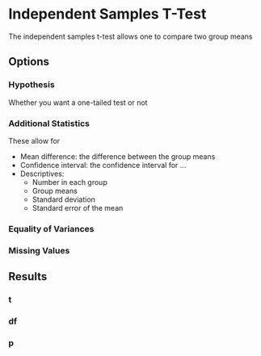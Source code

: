 
Independent Samples T-Test
==========================

The independent samples t-test allows one to compare two group means

Options
-------

### Hypothesis

Whether you want a one-tailed test or not

### Additional Statistics

These allow for

 - Mean difference: the difference between the group means
 - Confidence interval: the confidence interval for ...
 - Descriptives:
   - Number in each group
   - Group means
   - Standard deviation
   - Standard error of the mean

### Equality of Variances

### Missing Values


Results
-------

### t

### df

### p

